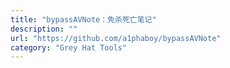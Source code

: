 ```yaml
---
title: "bypassAVNote：免杀死亡笔记"
description: ""
url: "https://github.com/a1phaboy/bypassAVNote"
category: "Grey Hat Tools"
---
```

